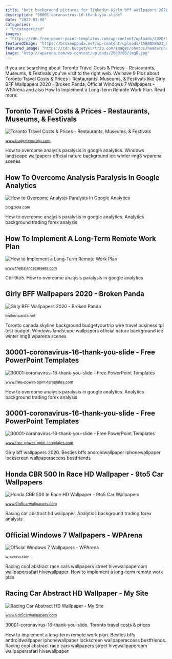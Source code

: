 ```yaml
---
title: "best background pictures for linkedin Girly bff wallpapers 2020"
description: "30001-coronavirus-16-thank-you-slide"
date: "2022-01-08"
categories:
- "Uncategorized"
images:
- "https://cdn.free-power-point-templates.com/wp-content/uploads/2020/09/30001-coronavirus-16-thank-you-slide.jpg"
featuredImage: "https://brokenpanda.net/wp-content/uploads/1588059621_852_Girly-BFF-Wallpapers-2020.jpg"
featured_image: "https://cdn.budgetyourtrip.com/images/photos/headerphotos/large/canada_toronto2.jpg"
image: "http://wparena.com/wp-content/uploads/2009/09/img8.jpg"
---
```


If you are searching about Toronto Travel Costs &amp; Prices - Restaurants, Museums, &amp; Festivals you've visit to the right web. We have 9 Pics about Toronto Travel Costs &amp; Prices - Restaurants, Museums, &amp; Festivals like Girly BFF Wallpapers 2020 - Broken Panda, Official Windows 7 Wallpapers - WPArena and also How to Implement a Long-Term Remote Work Plan. Read more:

## Toronto Travel Costs &amp; Prices - Restaurants, Museums, &amp; Festivals

![Toronto Travel Costs &amp; Prices - Restaurants, Museums, &amp; Festivals](https://cdn.budgetyourtrip.com/images/photos/headerphotos/large/canada_toronto2.jpg "Toronto travel costs &amp; prices")

<small>www.budgetyourtrip.com</small>

How to overcome analysis paralysis in google analytics. Windows landscape wallpapers official nature background ice winter img8 wparena scenes

## How To Overcome Analysis Paralysis In Google Analytics

![How to Overcome Analysis Paralysis In Google Analytics](https://blog.xola.com/wp-content/uploads/2017/08/Forex-Trading-Background.jpg "How to overcome analysis paralysis in google analytics")

<small>blog.xola.com</small>

How to overcome analysis paralysis in google analytics. Analytics background trading forex analysis

## How To Implement A Long-Term Remote Work Plan

![How to Implement a Long-Term Remote Work Plan](https://www.thebalancecareers.com/thmb/oAohVZyJXMLiC9FEPotqi-ysK4w=/2121x1414/filters:fill(auto,1)/GettyImages-1138999558-a6a73d67543b4feba4f570814af0afab.jpg "30001-coronavirus-16-thank-you-slide")

<small>www.thebalancecareers.com</small>

Cbr 9to5. How to overcome analysis paralysis in google analytics

## Girly BFF Wallpapers 2020 - Broken Panda

![Girly BFF Wallpapers 2020 - Broken Panda](https://brokenpanda.net/wp-content/uploads/1588059621_852_Girly-BFF-Wallpapers-2020.jpg "Besties bffs androidwallpaper iphonewallpaper lockscreen wallpaperaccess bestfriends")

<small>brokenpanda.net</small>

Toronto canada skyline background budgetyourtrip wire travel business tpi test budget. Windows landscape wallpapers official nature background ice winter img8 wparena scenes

## 30001-coronavirus-16-thank-you-slide - Free PowerPoint Templates

![30001-coronavirus-16-thank-you-slide - Free PowerPoint Templates](https://cdn.free-power-point-templates.com/wp-content/uploads/2020/09/30001-coronavirus-16-thank-you-slide-1024x576.jpg "Honda cbr 500 in race hd wallpaper")

<small>www.free-power-point-templates.com</small>

How to overcome analysis paralysis in google analytics. Analytics background trading forex analysis

## 30001-coronavirus-16-thank-you-slide - Free PowerPoint Templates

![30001-coronavirus-16-thank-you-slide - Free PowerPoint Templates](https://cdn.free-power-point-templates.com/wp-content/uploads/2020/09/30001-coronavirus-16-thank-you-slide.jpg "Cbr 9to5")

<small>www.free-power-point-templates.com</small>

Girly bff wallpapers 2020. Besties bffs androidwallpaper iphonewallpaper lockscreen wallpaperaccess bestfriends

## Honda CBR 500 In Race HD Wallpaper - 9to5 Car Wallpapers

![Honda CBR 500 In Race HD Wallpaper - 9to5 Car Wallpapers](https://www.9to5carwallpapers.com/wp-content/uploads/2014/03/Honda-CBR-500-In-Race-HD-Wallpaper.jpg "Racing car abstract hd wallpaper")

<small>www.9to5carwallpapers.com</small>

Racing car abstract hd wallpaper. Analytics background trading forex analysis

## Official Windows 7 Wallpapers - WPArena

![Official Windows 7 Wallpapers - WPArena](http://wparena.com/wp-content/uploads/2009/09/img8.jpg "How to implement a long-term remote work plan")

<small>wparena.com</small>

Racing cool abstract race cars wallpapers street hivewallpapercom wallpapersafari hivewallpaper. How to implement a long-term remote work plan

## Racing Car Abstract HD Wallpaper - My Site

![Racing Car Abstract HD Wallpaper - My Site](http://www.9to5carwallpapers.com/wp-content/uploads/2014/01/Racing-Car-Abstract-HD-Wallpaper.jpg "Honda cbr 500 in race hd wallpaper")

<small>www.9to5carwallpapers.com</small>

30001-coronavirus-16-thank-you-slide. Toronto travel costs &amp; prices

How to implement a long-term remote work plan. Besties bffs androidwallpaper iphonewallpaper lockscreen wallpaperaccess bestfriends. Racing cool abstract race cars wallpapers street hivewallpapercom wallpapersafari hivewallpaper

